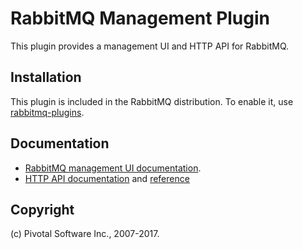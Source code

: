 # RabbitMQ Management Plugin

This plugin provides a management UI and HTTP API for RabbitMQ.

## Installation

This plugin is included in the RabbitMQ distribution. To enable
it, use [rabbitmq-plugins](http://www.rabbitmq.com/man/rabbitmq-plugins.1.man.html).

## Documentation

 * [RabbitMQ management UI documentation](http://www.rabbitmq.com/management.html).
 * [HTTP API documentation](http://www.rabbitmq.com/management.html#http-api) and [reference](https://raw.githack.com/rabbitmq/rabbitmq-management/rabbitmq_v3_6_9/priv/www/api/index.html)

## Copyright

(c) Pivotal Software Inc., 2007-2017.
